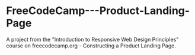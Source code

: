 # FreeCodeCamp---Product-Landing-Page
A project from the "Introduction to Responsive Web Design Principles" course on freecodecamp.org - Constructing a Product Landing Page.
